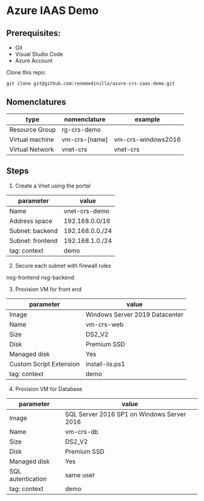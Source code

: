 # Azure IAAS Demo

## Prerequisites:
- Git
- Visual Studio Code
- Azure Account

Clone this repo:
```
git clone git@github.com:renemedinilla/azure-crs-iaas-demo.git
```

## Nomenclatures

|type|nomenclature|example|
|---|---|---|
|Resource Group|rg-crs-demo||
|Virtual machine|vm-crs-[name]|vm-crs-windows2016|
|Virtual Network|vnet-crs|vnet-crs|

## Steps

1. Create a Vnet using the portal

|parameter|value|
|---|---|
|Name|vnet-crs-demo|
|Address space|192.168.0.0/16|
|Subnet: backend|192.168.0.0./24|
|Subnet: frontend|192.168.1.0./24|
|tag: context|demo|

2. Secure each subnet with firewall rules

nsg-frontend
nsg-backend

3. Provision VM for front end

|parameter|value|
|---|---|
|Image|Windows Server 2019 Datacenter|
|Name|vm-crs-web|
|Size|DS2_V2|
|Disk|Premium SSD|
|Managed disk|Yes|
|Custom Script Extension|install-iis.ps1|
|tag: context|demo|

4. Provision VM for Database

|parameter|value|
|---|---|
|Image|SQL Server 2016 SP1 on Windows Server 2016|
|Name|vm-crs-db|
|Size|DS2_V2|
|Disk|Premium SSD|
|Managed disk|Yes|
|SQL autentication|same user|
|tag: context|demo|